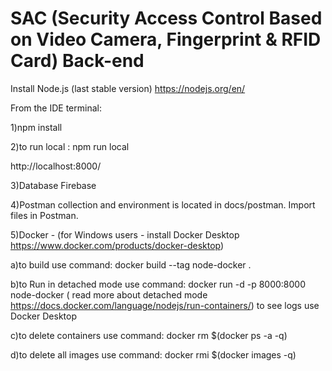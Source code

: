 # SAC (Security Access Control Based on Video Camera, Fingerprint & RFID Card) Back-end

Install Node.js (last stable version) https://nodejs.org/en/ 

From the IDE terminal:

1)npm install 

2)to run local : npm run local

http://localhost:8000/

3)Database
Firebase
   
4)Postman collection and environment is located in docs/postman. Import files in Postman.

5)Docker - (for Windows users - install Docker Desktop https://www.docker.com/products/docker-desktop)

a)to build use command: docker build --tag node-docker .

b)to Run in detached mode use command: docker run -d -p 8000:8000 node-docker ( read more about detached mode https://docs.docker.com/language/nodejs/run-containers/)
to see logs use Docker Desktop

c)to delete containers use command: docker rm $(docker ps -a -q)

d)to delete all images use command: docker rmi $(docker images -q)

